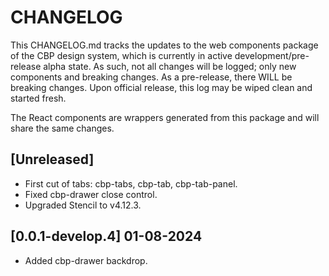 # CHANGELOG

This CHANGELOG.md tracks the updates to the web components package of the CBP design system, which is currently in active development/pre-release alpha state. As such, not all changes will be logged; only new components and breaking changes. As a pre-release, there WILL be breaking changes. Upon official release, this log may be wiped clean and started fresh.

The React components are wrappers generated from this package and will share the same changes.

## [Unreleased]

* First cut of tabs: cbp-tabs, cbp-tab, cbp-tab-panel.
* Fixed cbp-drawer close control.
* Upgraded Stencil to v4.12.3.

## [0.0.1-develop.4] 01-08-2024

* Added cbp-drawer backdrop.